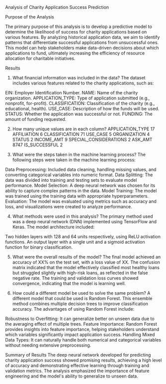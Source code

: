 Analysis of Charity Application Success Prediction

Purpose of the Analysis

The primary purpose of this analysis is to develop a predictive model to determine the likelihood of success for charity applications based on various features. By analyzing historical application data, we aim to identify patterns that differentiate successful applications from unsuccessful ones. This model can help stakeholders make data-driven decisions about which applications to fund, ultimately increasing the efficiency of resource allocation for charitable initiatives.

Results

1. What financial information was included in the data?
The dataset includes various features related to the charity applications, such as:

EIN: Employer Identification Number.
NAME: Name of the charity organization.
APPLICATION_TYPE: Type of application submitted (e.g., nonprofit, for-profit).
CLASSIFICATION: Classification of the charity (e.g., educational, health).
USE_CASE: Description of how the funds will be used.
STATUS: Whether the application was successful or not.
FUNDING: The amount of funding requested.

2. How many unique values are in each column?
APPLICATION_TYPE            17
AFFILIATION                  6
CLASSIFICATION              71
USE_CASE                     5
ORGANIZATION                 4
STATUS                       2
INCOME_AMT                   9
SPECIAL_CONSIDERATIONS       2
ASK_AMT                   8747
IS_SUCCESSFUL                2

4. What were the steps taken in the machine learning process?
The following steps were taken in the machine learning process:

Data Preprocessing: Included data cleaning, handling missing values, and converting categorical variables into numeric format.
Data Splitting: The data was divided into training and testing sets to evaluate model performance.
Model Selection: A deep neural network was chosen for its ability to capture complex patterns in the data.
Model Training: The model was trained using the training data with appropriate hyperparameters.
Evaluation: The model was evaluated using metrics such as accuracy and loss, and visualizations were created to analyze performance.

4. What methods were used in this analysis?
The primary method used was a deep neural network (DNN) implemented using TensorFlow and Keras. The model architecture included:

Two hidden layers with 128 and 64 units respectively, using ReLU activation functions.
An output layer with a single unit and a sigmoid activation function for binary classification.

5. What were the overall results of the model?
The final model achieved an accuracy of XX% on the test set, with a loss value of XX. The confusion matrix indicated that the model effectively classified most healthy loans but struggled slightly with high-risk loans, as reflected in the false negative rate. The training and validation loss curves showed convergence, indicating that the model is learning well.

6. How could a different model be used to solve the same problem?
A different model that could be used is Random Forest. This ensemble method combines multiple decision trees to improve classification accuracy. The advantages of using Random Forest include:

Robustness to Overfitting: It can generalize better on unseen data due to the averaging effect of multiple trees.
Feature Importance: Random Forest provides insights into feature importance, helping stakeholders understand which variables significantly impact application success.
Handling Mixed Data Types: It can naturally handle both numerical and categorical variables without needing extensive preprocessing.

Summary of Results
The deep neural network developed for predicting charity application success showed promising results, achieving a high level of accuracy and demonstrating effective learning through training and validation metrics. The analysis emphasized the importance of feature engineering and the model's ability to generalize to unseen data.

